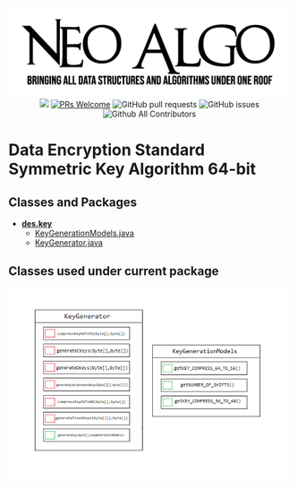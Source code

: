 <p align="center">
    <img src="/img/neo_algo.png"><br>
    <img src="https://img.shields.io/github/license/tesseractcoding/neoalgo?style=flat">
    <a href="http://makeapullrequest.com" target="_blank"><img src="https://img.shields.io/badge/PRs-welcome-brightgreen.svg?style=flat" alt="PRs Welcome"></a>
    <img alt="GitHub pull requests" src="https://img.shields.io/github/issues-pr/tesseractcoding/neoalgo">
    <img alt="GitHub issues" src="https://img.shields.io/github/issues/tesseractcoding/neoalgo">
    <img alt="Github All Contributors" src="https://img.shields.io/github/all-contributors/tesseractcoding/neoalgo">
</p>


# Data Encryption Standard Symmetric Key Algorithm 64-bit

## Classes and Packages

* [__des.key__](README.md)
  * [KeyGenerationModels.java](KeyGenerationModels.java)
  * [KeyGenerator.java](KeyGenerator.java)

## Classes used under current package

<p align="center">
  <img src="/img/des/DESKeyPackageClasses.png" >
</p>


